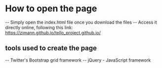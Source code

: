 # How to open the page
-- Simply open the index.html file once you download the files
-- Access it directly online, following this link: 
https://zimann.github.io/tello_project.github.io/
## tools used to create the page
-- Twitter's Bootstrap grid framework
-- jQuery - JavaScript framework

